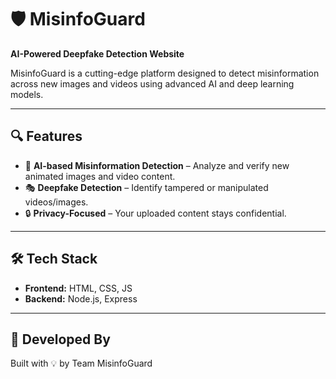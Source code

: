 # 🛡️ MisinfoGuard

**AI-Powered Deepfake Detection Website**

MisinfoGuard is a cutting-edge platform designed to detect misinformation across new images and videos using advanced AI and deep learning models.

---

## 🔍 Features

- 🧠 **AI-based Misinformation Detection** – Analyze and verify new animated images and video content.
- 🎭 **Deepfake Detection** – Identify tampered or manipulated videos/images.
- 🔒 **Privacy-Focused** – Your uploaded content stays confidential.

---

## 🛠️ Tech Stack

- **Frontend:** HTML, CSS, JS  
- **Backend:** Node.js, Express  

---

## 👥 Developed By

Built with 💡 by Team MisinfoGuard
